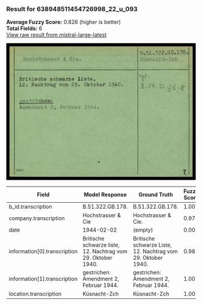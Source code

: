 ### Result for 638948511454726998_22_u_093
**Average Fuzzy Score:** 0.826 (higher is better)<br>
**Total Fields:** 6<br>
[View raw result from mistral-large-latest](https://github.com/RISE-UNIBAS/humanities_data_benchmark/blob/main/results/2025-10-24/T0330/request_T0330_638948511454726998_22_u_093.json)

<img src="https://github.com/RISE-UNIBAS/humanities_data_benchmark/blob/main/benchmarks/blacklist/images/638948511454726998_22_u_093.jpg?raw=true" alt="638948511454726998_22_u_093" width="600px">

| Field | Model Response | Ground Truth | Fuzzy Score | Match |
|-------|----------------|--------------|-------------|-------|
| b_id.transcription | B.51.322.GB.178. | B.51.322.GB.178. | 1.000 | ✅ |
| company.transcription | Hochstrasser & Cie | Hochstrasser & Cie. | 0.973 | ✅ |
| date | 1944-02-02 | (empty) | 0.000 | ❌ |
| information[0].transcription | Britische schwarze liste,<br>12. Nachtrag vom 29. Oktober 1940. | Britische schwarze Liste,<br>12. Nachtrag vom 29. Oktober 1940. | 0.983 | ✅ |
| information[1].transcription | gestrichen:<br>Amendment 2, Februar 1944. | gestrichen:<br>Amendment 2, Februar 1944. | 1.000 | ✅ |
| location.transcription | Küsnacht-Zch | Küsnacht-Zch | 1.000 | ✅ |
